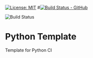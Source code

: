 [![License: MIT](https://img.shields.io/badge/License-MIT-yellow.svg)](https://opensource.org/licenses/MIT)
#[![Build Status - GitHub](https://github.com/adegenaar/PythonTemplate/workflows/python-app/badge.svg)](https://github.com/adegenaar/PythonTemplate/actions?query=workflow%3Apython-app)

![Build Status](https://github.com/adegenaar/PythonTemplate/.github/workflows/python-app.yml/badge.svg)

# Python Template 
Template for Python CI

